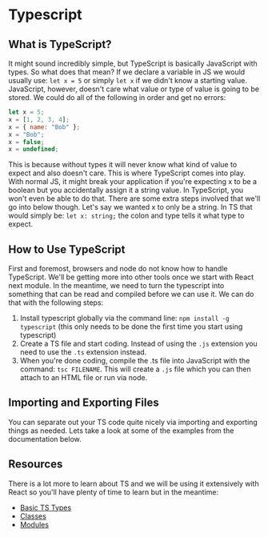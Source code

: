 # Typescript

## What is TypeScript?

It might sound incredibly simple, but TypeScript is basically JavaScript with types. So what does that mean? If we declare a variable in JS we would usually use: `let x = 5` or simply `let x` if we didn't know a starting value. JavaScript, however, doesn't care what value or type of value is going to be stored. We could do all of the following in order and get no errors:

```javascript
let x = 5;
x = [1, 2, 3, 4];
x = { name: "Bob" };
x = "Bob";
x = false;
x = undefined;
```

This is because without types it will never know what kind of value to expect and also doesn't care. This is where TypeScript comes into play. With normal JS, it might break your application if you're expecting x to be a boolean but you accidentally assign it a string value. In TypeScript, you won't even be able to do that. There are some extra steps involved that we'll go into below though. Let's say we wanted x to only be a string. In TS that would simply be: `let x: string;` the colon and type tells it what type to expect.

## How to Use TypeScript

First and foremost, browsers and node do not know how to handle TypeScript. We'll be getting more into other tools once we start with React next module. In the meantime, we need to turn the typescript into something that can be read and compiled before we can use it. We can do that with the following steps:

1. Install typescript globally via the command line: `npm install -g typescript` (this only needs to be done the first time you start using typescript)
2. Create a TS file and start coding. Instead of using the `.js` extension you need to use the `.ts` extension instead.
3. When you're done coding, compile the .ts file into JavaScript with the command: `tsc FILENAME`. This will create a `.js` file which you can then attach to an HTML file or run via node.

## Importing and Exporting Files

You can separate out your TS code quite nicely via importing and exporting things as needed. Lets take a look at some of the examples from the documentation below.

## Resources

There is a lot more to learn about TS and we will be using it extensively with React so you'll have plenty of time to learn but in the meantime:

- [Basic TS Types](https://www.typescriptlang.org/docs/handbook/2/everyday-types.html)
- [Classes](https://www.typescriptlang.org/docs/handbook/2/classes.html)
- [Modules](https://www.typescriptlang.org/docs/handbook/modules.html)
